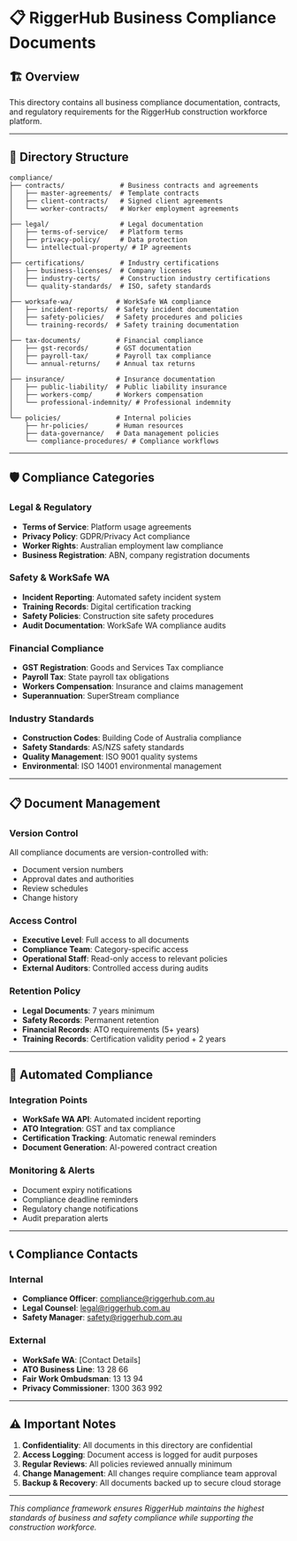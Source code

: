 # 📋 RiggerHub Business Compliance Documents

## 🏗️ **Overview**
This directory contains all business compliance documentation, contracts, and regulatory requirements for the RiggerHub construction workforce platform.

---

## 📁 **Directory Structure**

```
compliance/
├── contracts/              # Business contracts and agreements
│   ├── master-agreements/  # Template contracts
│   ├── client-contracts/   # Signed client agreements
│   └── worker-contracts/   # Worker employment agreements
│
├── legal/                  # Legal documentation
│   ├── terms-of-service/   # Platform terms
│   ├── privacy-policy/     # Data protection
│   └── intellectual-property/ # IP agreements
│
├── certifications/         # Industry certifications
│   ├── business-licenses/  # Company licenses
│   ├── industry-certs/     # Construction industry certifications
│   └── quality-standards/  # ISO, safety standards
│
├── worksafe-wa/           # WorkSafe WA compliance
│   ├── incident-reports/  # Safety incident documentation
│   ├── safety-policies/   # Safety procedures and policies
│   └── training-records/  # Safety training documentation
│
├── tax-documents/         # Financial compliance
│   ├── gst-records/       # GST documentation
│   ├── payroll-tax/       # Payroll tax compliance
│   └── annual-returns/    # Annual tax returns
│
├── insurance/             # Insurance documentation
│   ├── public-liability/  # Public liability insurance
│   ├── workers-comp/      # Workers compensation
│   └── professional-indemnity/ # Professional indemnity
│
└── policies/              # Internal policies
    ├── hr-policies/       # Human resources
    ├── data-governance/   # Data management policies
    └── compliance-procedures/ # Compliance workflows
```

---

## 🛡️ **Compliance Categories**

### **Legal & Regulatory**
- **Terms of Service**: Platform usage agreements
- **Privacy Policy**: GDPR/Privacy Act compliance
- **Worker Rights**: Australian employment law compliance
- **Business Registration**: ABN, company registration documents

### **Safety & WorkSafe WA**
- **Incident Reporting**: Automated safety incident system
- **Training Records**: Digital certification tracking
- **Safety Policies**: Construction site safety procedures
- **Audit Documentation**: WorkSafe WA compliance audits

### **Financial Compliance**
- **GST Registration**: Goods and Services Tax compliance
- **Payroll Tax**: State payroll tax obligations
- **Workers Compensation**: Insurance and claims management
- **Superannuation**: SuperStream compliance

### **Industry Standards**
- **Construction Codes**: Building Code of Australia compliance
- **Safety Standards**: AS/NZS safety standards
- **Quality Management**: ISO 9001 quality systems
- **Environmental**: ISO 14001 environmental management

---

## 📋 **Document Management**

### **Version Control**
All compliance documents are version-controlled with:
- Document version numbers
- Approval dates and authorities
- Review schedules
- Change history

### **Access Control**
- **Executive Level**: Full access to all documents
- **Compliance Team**: Category-specific access
- **Operational Staff**: Read-only access to relevant policies
- **External Auditors**: Controlled access during audits

### **Retention Policy**
- **Legal Documents**: 7 years minimum
- **Safety Records**: Permanent retention
- **Financial Records**: ATO requirements (5+ years)
- **Training Records**: Certification validity period + 2 years

---

## 🔄 **Automated Compliance**

### **Integration Points**
- **WorkSafe WA API**: Automated incident reporting
- **ATO Integration**: GST and tax compliance
- **Certification Tracking**: Automatic renewal reminders
- **Document Generation**: AI-powered contract creation

### **Monitoring & Alerts**
- Document expiry notifications
- Compliance deadline reminders
- Regulatory change notifications
- Audit preparation alerts

---

## 📞 **Compliance Contacts**

### **Internal**
- **Compliance Officer**: compliance@riggerhub.com.au
- **Legal Counsel**: legal@riggerhub.com.au
- **Safety Manager**: safety@riggerhub.com.au

### **External**
- **WorkSafe WA**: [Contact Details]
- **ATO Business Line**: 13 28 66
- **Fair Work Ombudsman**: 13 13 94
- **Privacy Commissioner**: 1300 363 992

---

## ⚠️ **Important Notes**

1. **Confidentiality**: All documents in this directory are confidential
2. **Access Logging**: Document access is logged for audit purposes
3. **Regular Reviews**: All policies reviewed annually minimum
4. **Change Management**: All changes require compliance team approval
5. **Backup & Recovery**: All documents backed up to secure cloud storage

---

*This compliance framework ensures RiggerHub maintains the highest standards of business and safety compliance while supporting the construction workforce.*